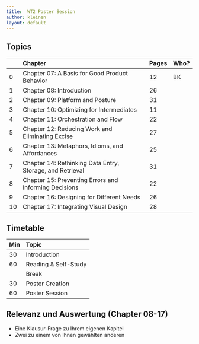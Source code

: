 ```yaml
---
title:  WT2 Poster Session
author: kleinen
layout: default
---
```


## Topics

|    | Chapter                                                   | Pages | Who? |
|:---|:----------------------------------------------------------|:------|:-----|
| 0  | Chapter 07: A Basis for Good Product Behavior             | 12    | BK   |
| 1  | Chapter 08: Introduction                                  | 26    |      |
| 2  | Chapter 09: Platform and Posture                          | 31    |      |
| 3  | Chapter 10: Optimizing for Intermediates                  | 11    |      |
| 4  | Chapter 11: Orchestration and Flow                        | 22    |      |
| 5  | Chapter 12: Reducing Work and Eliminating Excise          | 27    |      |
| 6  | Chapter 13: Metaphors, Idioms, and Affordances            | 25    |      |
| 7  | Chapter 14: Rethinking Data Entry, Storage, and Retrieval | 31    |      |
| 8  | Chapter 15: Preventing Errors and Informing Decisions     | 22    |      |
| 9  | Chapter 16: Designing for Different Needs                 | 26    |      |
| 10 | Chapter 17: Integrating Visual Design                     | 28    |      |


## Timetable

| Min | Topic                |
|:----|:---------------------|
| 30  | Introduction         |
| 60  | Reading & Self-Study |
|     | Break                |
| 30  | Poster Creation      |
| 60  | Poster Session       |

## Relevanz und Auswertung (Chapter 08-17)

* Eine Klausur-Frage zu Ihrem eigenen Kapitel
* Zwei zu einem von Ihnen gewählten anderen
